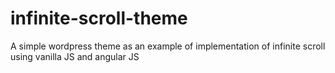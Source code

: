 # infinite-scroll-theme
A simple wordpress theme as an example of implementation of infinite scroll using vanilla JS and angular JS
